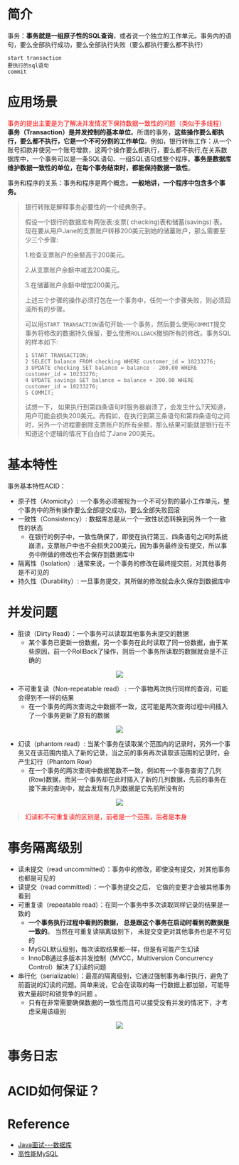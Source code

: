 # 简介

事务：**事务就是一组原子性的SQL查询**，或者说一个独立的工作单元。事务内的语句，要么全部执行成功，要么全部执行失败（要么都执行要么都不执行）

```mysql
start transaction
要执行的sql语句
commit
```

# 应用场景

<font color="red">事务的提出主要是为了解决并发情况下保持数据一致性的问题（类似于多线程）</font>
**事务（Transaction）是并发控制的基本单位**。所谓的事务，**这些操作要么都执行，要么都不执行，它是一个不可分割的工作单位**。例如，银行转账工作：从一个账号扣款并使另一个账号增款，这两个操作要么都执行，要么都不执行,在关系数据库中，一个事务可以是一条SQL语句、一组SQL语句或整个程序。**事务是数据库维护数据一致性的单位，在每个事务结束时，都能保持数据一致性**。

事务和程序的关系：事务和程序是两个概念。**一般地讲，一个程序中包含多个事务。**

> 银行转账是解释事务必要性的一个经典例子。
>
> 假设一个银行的数据库有两张表:支票( checking)表和储蓄(savings) 表。现在要从用户Jane的支票账户转移200美元到她的储蕃账户，那么需要至少三个步骤:
>
> 1.检查支票账户的余额高于200美元。
>
> 2.从支票账户余额中减去200美元。
>
> 3.在储蕃账户余额中增加200美元。
>
> 上述三个步骤的操作必须打包在一个事务中，任何一个步骤失败，则必须回滚所有的步骤。
>
> 可以用`START TRANSACTION`语句开始-一个事务，然后要么使用`COMMIT`提交事务将修改的数据持久保留，要么使用`ROLLBACK`撤销所有的修改。事务SQL的样本如下:
>
> ```
> 1 START TRANSACTION;
> 2 SELECT balance FROM checking WHERE customer_id = 10233276;
> 3 UPDATE checking SET balance = balance - 200.00 WHERE customer_id = 10233276;
> 4 UPDATE savings SET balance = balance + 200.00 WHERE customer_id = 10233276; 
> 5 COMMIT;
> ```
>
> 试想一下， 如果执行到第四条语句时服务器崩溃了，会发生什么?天知道，用户可能会损失200美元。再假如，在执行到第三条语句和第四条语句之间时，另外一个进程要删除支票账户的所有余额，那么结果可能就是银行在不知道这个逻辑的情况下白白给了Jane 200美元。

# 基本特性

事务基本特性ACID：

- 原子性（Atomicity）: 一个事务必须被视为一个不可分割的最小工作单元，整个事务中的所有操作要么全部提交成功，要么全部失败回滚
- 一致性（Consistency）:  数据库总是从一个一致性状态转换到另外一个一致性的状态
  - 在银行的例子中，一致性确保了，即使在执行第三、四条语句之间时系统崩溃，支票账户中也不会损失200美元，因为事务最终没有提交，所以事务中所做的修改也不会保存到数据库中
- 隔离性（Isolation）: 通常来说，一个事务的修改在最终提交前，对其他事务是不可见的
- 持久性（Durability）: 一旦事务提交，其所做的修改就会永久保存到数据库中

# 并发问题

- 脏读（Dirty Read）：一个事务可以读取其他事务未提交的数据
  - 某个事务已更新一份数据，另一个事务在此时读取了同一份数据，由于某些原因，前一个RollBack了操作，则后一个事务所读取的数据就会是不正确的  

<center><img src="https://i.loli.net/2021/04/26/bDGWK3z2cykYpjx.png"/></center>

- 不可重复读（Non-repeatable read） : 一个事物两次执行同样的查询，可能会得到不一样的结果
  - 在一个事务的两次查询之中数据不一致，这可能是两次查询过程中间插入了一个事务更新了原有的数据 

<center><img src="https://i.loli.net/2021/04/26/QCgFTjq12t3McBr.png"/></center>

- 幻读（phantom read）: 当某个事务在读取某个范围内的记录时，另外一个事务又在该范围内插入了新的记录，当之前的事务再次读取该范围的记录时，会产生幻行（Phantom Row）
  - 在一个事务的两次查询中数据笔数不一致，例如有一个事务查询了几列(Row)数据，而另一个事务却在此时插入了新的几列数据，先前的事务在接下来的查询中，就会发现有几列数据是它先前所没有的

<center><img src="https://i.loli.net/2021/04/26/UiIZFWePzLbD6fo.png"/></center>

> <font color="red">幻读和不可重复读的区别是，前者是一个范围，后者是本身</font>

# 事务隔离级别

- 读未提交（read uncommitted）：事务中的修改，即使没有提交，对其他事务也都是可见的
- 读提交（read committed）：一个事务提交之后， 它做的变更才会被其他事务看到  
- 可重复读（repeatable read）：在同一个事务中多次读取同样记录的结果是一致的
  - **一个事务执行过程中看到的数据， 总是跟这个事务在启动时看到的数据是一致的**。 当然在可重复读隔离级别下， 未提交变更对其他事务也是不可见的  
  - MySQL默认级别，每次读取结果都一样，但是有可能产生幻读
  - InnoDB通过多版本并发控制（MVCC，Multiversion Concurrency Control）解决了幻读的问题
- 串行化（serializable）：最高的隔离级别，它通过强制事务串行执行，避免了前面说的幻读的问题。简单来说，它会在读取的每一行数据上都加锁，可能导致大量超时和锁竞争的问题 。
  - 只有在非常需要确保数据的一致性而且可以接受没有并发的情况下，才考虑采用该级别

<center><img src="https://i.loli.net/2021/04/23/IKcwnJgiMfjdD3N.png"/></center>

# 事务日志



# ACID如何保证？



# Reference

- [Java面试---数据库](https://blog.csdn.net/zhengzhaoyang122/article/details/115773817)
- [高性能MySQL](https://book.douban.com/subject/23008813/)

